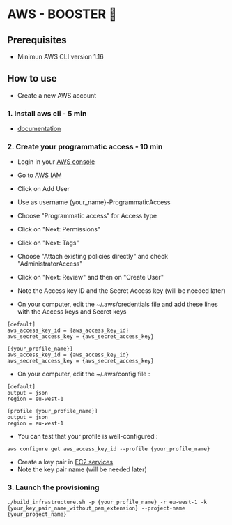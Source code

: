 # AWS - BOOSTER 🚀

## Prerequisites

- Minimun AWS CLI version 1.16

## How to use

- Create a new AWS account

### 1. Install aws cli - 5 min

- [documentation](https://docs.aws.amazon.com/cli/latest/userguide/installing.html)

### 2. Create your programmatic access - 10 min

- Login in your [AWS console](https://signin.aws.amazon.com/signin)
- Go to [AWS IAM](https://console.aws.amazon.com/iam/home?region=eu-west-1#/users)
- Click on Add User
- Use as username {your_name}-ProgrammaticAccess
- Choose "Programmatic access" for Access type
- Click on "Next: Permissions"
- Click on "Next: Tags"
- Choose "Attach existing policies directly" and check "AdministratorAccess"
- Click on "Next: Review" and then on "Create User"
- Note the Access key ID and the Secret Access key (will be needed later) 

- On your computer, edit the ~/.aws/credentials file and add these lines with the Access keys and Secret keys

````
[default]
aws_access_key_id = {aws_access_key_id}
aws_secret_access_key = {aws_secret_access_key}

[{your_profile_name}]
aws_access_key_id = {aws_access_key_id}
aws_secret_access_key = {aws_secret_access_key}
````

- On your computer, edit the ~/.aws/config file : 

````
[default]
output = json
region = eu-west-1

[profile {your_profile_name}]
output = json
region = eu-west-1

````

- You can test that your profile is well-configured :

``
aws configure get aws_access_key_id --profile {your_profile_name}
``

- Create a key pair in [EC2 services](https://eu-west-1.console.aws.amazon.com/ec2/v2/home?region=eu-west-1#KeyPairs:sort=keyName)
- Note the key pair name (will be needed later) 

### 3. Launch the provisioning

`````
./build_infrastructure.sh -p {your_profile_name} -r eu-west-1 -k {your_key_pair_name_without_pem_extension} --project-name {your_project_name}

